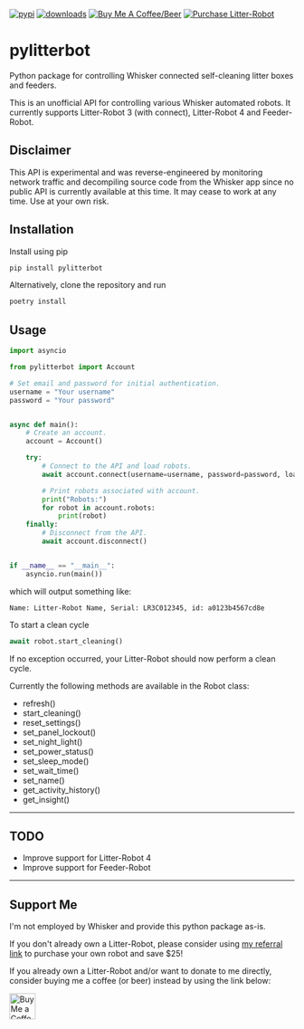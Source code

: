 [![pypi](https://img.shields.io/pypi/v/pylitterbot?style=for-the-badge)](https://pypi.org/project/pylitterbot)
[![downloads](https://img.shields.io/pypi/dm/pylitterbot?style=for-the-badge)](https://pypi.org/project/pylitterbot)
[![Buy Me A Coffee/Beer](https://img.shields.io/badge/Buy_Me_A_☕/🍺-F16061?style=for-the-badge&logo=ko-fi&logoColor=white&labelColor=grey)](https://ko-fi.com/natekspencer)
[![Purchase Litter-Robot](https://img.shields.io/badge/Buy_a_Litter--Robot-Save_$50-lightgrey?style=for-the-badge&labelColor=grey)](https://share.litter-robot.com/x/JUdcNx)

# pylitterbot

Python package for controlling Whisker connected self-cleaning litter boxes and feeders.

This is an unofficial API for controlling various Whisker automated robots. It currently supports Litter-Robot 3 (with connect), Litter-Robot 4 and Feeder-Robot.

## Disclaimer

This API is experimental and was reverse-engineered by monitoring network traffic and decompiling source code from the Whisker app since no public API is currently available at this time. It may cease to work at any time. Use at your own risk.

## Installation

Install using pip

```bash
pip install pylitterbot
```

Alternatively, clone the repository and run

```bash
poetry install
```

## Usage

```python
import asyncio

from pylitterbot import Account

# Set email and password for initial authentication.
username = "Your username"
password = "Your password"


async def main():
    # Create an account.
    account = Account()

    try:
        # Connect to the API and load robots.
        await account.connect(username=username, password=password, load_robots=True)

        # Print robots associated with account.
        print("Robots:")
        for robot in account.robots:
            print(robot)
    finally:
        # Disconnect from the API.
        await account.disconnect()


if __name__ == "__main__":
    asyncio.run(main())
```

which will output something like:

```
Name: Litter-Robot Name, Serial: LR3C012345, id: a0123b4567cd8e
```

To start a clean cycle

```python
await robot.start_cleaning()
```

If no exception occurred, your Litter-Robot should now perform a clean cycle.

Currently the following methods are available in the Robot class:

- refresh()
- start_cleaning()
- reset_settings()
- set_panel_lockout()
- set_night_light()
- set_power_status()
- set_sleep_mode()
- set_wait_time()
- set_name()
- get_activity_history()
- get_insight()

---

## TODO

- Improve support for Litter-Robot 4
- Improve support for Feeder-Robot

---

## Support Me

I'm not employed by Whisker and provide this python package as-is.

If you don't already own a Litter-Robot, please consider using [my referral link](https://share.litter-robot.com/x/JUdcNx) to purchase your own robot and save $25!

If you already own a Litter-Robot and/or want to donate to me directly, consider buying me a coffee (or beer) instead by using the link below:

<a href='https://ko-fi.com/natekspencer' target='_blank'><img height='35' style='border:0px;height:46px;' src='https://az743702.vo.msecnd.net/cdn/kofi3.png?v=0' border='0' alt='Buy Me a Coffee at ko-fi.com' />
